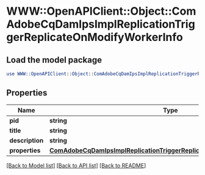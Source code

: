 # WWW::OpenAPIClient::Object::ComAdobeCqDamIpsImplReplicationTriggerReplicateOnModifyWorkerInfo

## Load the model package
```perl
use WWW::OpenAPIClient::Object::ComAdobeCqDamIpsImplReplicationTriggerReplicateOnModifyWorkerInfo;
```

## Properties
Name | Type | Description | Notes
------------ | ------------- | ------------- | -------------
**pid** | **string** |  | [optional] 
**title** | **string** |  | [optional] 
**description** | **string** |  | [optional] 
**properties** | [**ComAdobeCqDamIpsImplReplicationTriggerReplicateOnModifyWorkerProperties**](ComAdobeCqDamIpsImplReplicationTriggerReplicateOnModifyWorkerProperties.md) |  | [optional] 

[[Back to Model list]](../README.md#documentation-for-models) [[Back to API list]](../README.md#documentation-for-api-endpoints) [[Back to README]](../README.md)


